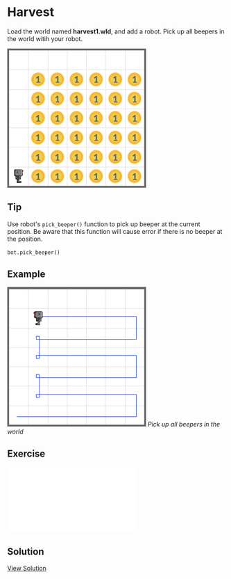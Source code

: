 # Harvest

Load the world named **harvest1.wld**, and add a robot. Pick up all beepers in the world witih your robot.

<img src="../assets/02-4-harvest-init.png" style="max-width:320px" />

## Tip

Use robot's `pick_beeper()` function to pick up beeper at the current position. Be aware that this function will cause error if there is no beeper at the position.

```python
bot.pick_beeper()
```

## Example

<img src="../assets/02-4-harvest.png" style="max-width:320px" />
<em>Pick up all beepers in the world</em>

## Exercise

<iframe class="u-pad-embed" src="../pads/harvest/exercise_embed/" frameborder="0"></iframe>

## Solution

<a class="c-button" href="../02-4-harvest-solution">View Solution</a>